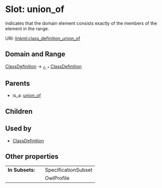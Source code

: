 
# Slot: union_of


indicates that the domain element consists exactly of the members of the element in the range.

URI: [linkml:class_definition_union_of](https://w3id.org/linkml/class_definition_union_of)


## Domain and Range

[ClassDefinition](ClassDefinition.md) &#8594;  <sub>0..\*</sub> [ClassDefinition](ClassDefinition.md)

## Parents

 *  is_a: [union_of](union_of.md)

## Children


## Used by

 * [ClassDefinition](ClassDefinition.md)

## Other properties

|  |  |  |
| --- | --- | --- |
| **In Subsets:** | | SpecificationSubset |
|  | | OwlProfile |

